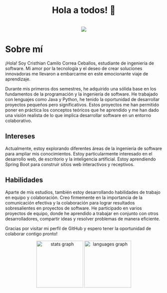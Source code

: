 <div align="center">
  <h1>Hola a todos! 👋</h1>
  </div>
  <br>
<div align="center">
  <img src="https://github.com/Criscas1609/Criscas1609/assets/102967338/adccb406-01c3-4aca-9173-181523e9e54f" style="width: auto; height: auto;">
</div>

# Sobre mí

¡Hola! Soy Cristhian Camilo Correa Ceballos, estudiante de ingeniería de software. Mi amor por la tecnología y el deseo de crear soluciones innovadoras me llevaron a embarcarme en este emocionante viaje de aprendizaje.

Durante mis primeros dos semestres, he adquirido una sólida base en los fundamentos de la programación y la ingeniería de software. He trabajado con lenguajes como Java y Python, he tenido la oportunidad de desarrollar proyectos pequeños pero significativos. Estos proyectos me han permitido poner en práctica los conceptos teóricos que he aprendido y me han dado una visión realista de lo que implica desarrollar software en un entorno colaborativo.

## Intereses

Actualmente, estoy explorando diferentes áreas de la ingeniería de software para ampliar mis conocimientos. Estoy particularmente interesado en el desarrollo web, de escritorio y la inteligencia artificial. Estoy aprendiendo Spring Boot para construir sitios web interactivos y receptivos.

## Habilidades

Aparte de mis estudios, también estoy desarrollando habilidades de trabajo en equipo y colaboración. Creo firmemente en la importancia de la comunicación efectiva y la colaboración para lograr resultados sobresalientes en proyectos de software. He participado en varios proyectos de equipo, donde he aprendido a trabajar en conjunto con otros desarrolladores, compartir ideas y resolver problemas de manera eficiente.

Gracias por visitar mi perfil de GitHub y espero tener la oportunidad de colaborar contigo pronto!

<div align="center">
  <img src="https://github-readme-stats.vercel.app/api?hide_title=false&hide_rank=false&show_icons=true&include_all_commits=true&count_private=true&disable_animations=false&theme=codeSTACKr&locale=en&hide_border=false&username=Criscas1609" height="150" alt="stats graph"  />
  <img src="https://github-readme-stats.vercel.app/api/top-langs?locale=en&hide_title=false&layout=compact&card_width=320&langs_count=5&theme=codeSTACKr&hide_border=false&username=Criscas1609" height="150" alt="languages graph"  />
</div></div>
